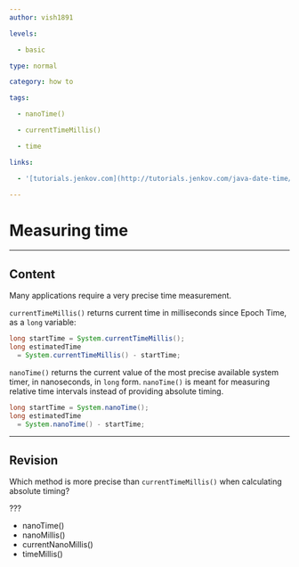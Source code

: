 ```yaml
---
author: vish1891

levels:

  - basic

type: normal

category: how to

tags:

  - nanoTime()

  - currentTimeMillis()

  - time

links:

  - '[tutorials.jenkov.com](http://tutorials.jenkov.com/java-date-time/time-measurement.html){website}'

---
```


# Measuring time

---
## Content

Many applications require a very precise time measurement. 

`currentTimeMillis()` returns current time in milliseconds since Epoch Time, as a `long` variable:

```java
long startTime = System.currentTimeMillis();
long estimatedTime 
  = System.currentTimeMillis() - startTime;
```

`nanoTime()` returns the current value of the most precise available system timer, in nanoseconds, in `long` form. `nanoTime()` is meant for measuring relative time intervals                   instead of providing absolute timing.

```java
long startTime = System.nanoTime();
long estimatedTime 
  = System.nanoTime() - startTime;
```

---
## Revision

Which method is more precise than `currentTimeMillis()` when calculating absolute timing?

???

* nanoTime()
* nanoMillis()
* currentNanoMillis()
* timeMillis()